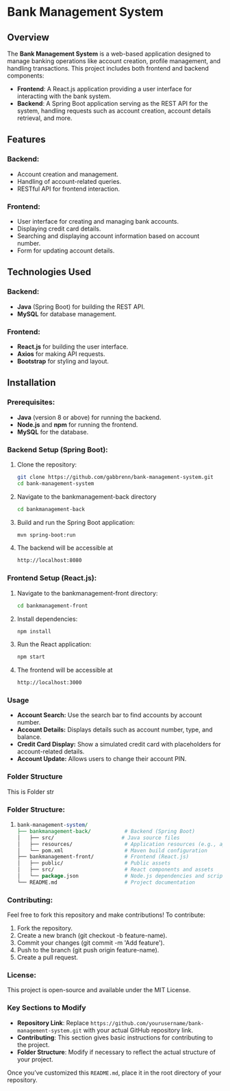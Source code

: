 # Bank Management System

## Overview

The **Bank Management System** is a web-based application designed to manage banking operations like account creation, profile management, and handling transactions. This project includes both frontend and backend components:

- **Frontend**: A React.js application providing a user interface for interacting with the bank system.
- **Backend**: A Spring Boot application serving as the REST API for the system, handling requests such as account creation, account details retrieval, and more.

## Features

### Backend:
- Account creation and management.
- Handling of account-related queries.
- RESTful API for frontend interaction.

### Frontend:
- User interface for creating and managing bank accounts.
- Displaying credit card details.
- Searching and displaying account information based on account number.
- Form for updating account details.

## Technologies Used

### Backend:
- **Java** (Spring Boot) for building the REST API.
- **MySQL** for database management.

### Frontend:
- **React.js** for building the user interface.
- **Axios** for making API requests.
- **Bootstrap** for styling and layout.

## Installation

### Prerequisites:
- **Java** (version 8 or above) for running the backend.
- **Node.js** and **npm** for running the frontend.
- **MySQL** for the database.

### Backend Setup (Spring Boot):

1. Clone the repository:
   ```bash
   git clone https://github.com/gabbrenn/bank-management-system.git
   cd bank-management-system
2. Navigate to the bankmanagement-back directory
   ```bash
   cd bankmanagement-back
3. Build and run the Spring Boot application:
   ```bash
   mvn spring-boot:run
4. The backend will be accessible at
   ```bash
   http://localhost:8080

### Frontend Setup (React.js):

1. Navigate to the bankmanagement-front directory:
   ```bash
   cd bankmanagement-front
2. Install dependencies:
   ```bash
   npm install
3. Run the React application:
   ```bash
   npm start
4. The frontend will be accessible at
   ```bash
   http://localhost:3000

### Usage
- **Account Search:** Use the search bar to find accounts by account number.
- **Account Details:**  Displays details such as account number, type, and balance.
- **Credit Card Display:** Show a simulated credit card with placeholders for account-related details.
- **Account Update:** Allows users to change their account PIN.

### Folder Structure
This is Folder str

### Folder Structure:

1. 
   ```perl
   bank-management-system/
   ├── bankmanagement-back/           # Backend (Spring Boot)
   │   ├── src/                      # Java source files
   │   ├── resources/                 # Application resources (e.g., application.properties)
   │   └── pom.xml                    # Maven build configuration
   ├── bankmanagement-front/          # Frontend (React.js)
   │   ├── public/                    # Public assets
   │   ├── src/                       # React components and assets
   │   └── package.json               # Node.js dependencies and scripts
   └── README.md                      # Project documentation


### Contributing:
Feel free to fork this repository and make contributions! To contribute:

1. Fork the repository.
2. Create a new branch (git checkout -b feature-name).
3. Commit your changes (git commit -m 'Add feature').
4. Push to the branch (git push origin feature-name).
5. Create a pull request.

### License:
This project is open-source and available under the MIT License.

### Key Sections to Modify
- **Repository Link**: Replace `https://github.com/yourusername/bank-management-system.git` with your actual GitHub repository link.
- **Contributing**: This section gives basic instructions for contributing to the project.
- **Folder Structure**: Modify if necessary to reflect the actual structure of your project.

Once you’ve customized this `README.md`, place it in the root directory of your repository.
